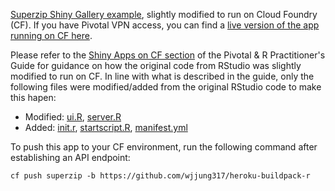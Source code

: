 [Superzip Shiny Gallery example](https://github.com/rstudio/shiny-examples/tree/master/063-superzip-example), slightly modified to run on Cloud Foundry (CF).  If you have Pivotal VPN access, you can find a [live version of the app running on CF here](http://superzip.cfapps.pez.pivotal.io/).

Please refer to the [Shiny Apps on CF section](http://pivotalsoftware.github.io/gp-r/#shiny_cf) of the Pivotal & R Practitioner's Guide for guidance on how the original code from RStudio was slightly modified to run on CF.  In line with what is described in the guide, only the following files were modified/added from the original RStudio code to make this hapen:

* Modified: [ui.R](https://github.com/pivotalsoftware/superzip/blob/master/superzip/UI.R), [server.R](https://github.com/pivotalsoftware/superzip/blob/master/superzip/server.R)
* Added: [init.r](https://github.com/pivotalsoftware/superzip/blob/master/init.r), [startscript.R](https://github.com/pivotalsoftware/superzip/blob/master/startscript.R), [manifest.yml](https://github.com/pivotalsoftware/superzip/blob/master/manifest.yml)

To push this app to your CF environment, run the following command after establishing an API endpoint:
```
cf push superzip -b https://github.com/wjjung317/heroku-buildpack-r
```
